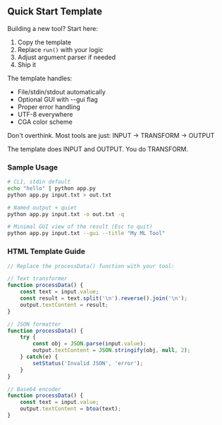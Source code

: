 ## Quick Start Template

Building a new tool? Start here:

1. Copy the template
2. Replace `run()` with your logic
3. Adjust argument parser if needed
4. Ship it

The template handles:
- File/stdin/stdout automatically
- Optional GUI with --gui flag
- Proper error handling
- UTF-8 everywhere
- CGA color scheme

Don't overthink. Most tools are just:
INPUT → TRANSFORM → OUTPUT

The template does INPUT and OUTPUT. You do TRANSFORM.

### Sample Usage
```bash
# CLI, stdin default
echo "hello" | python app.py
python app.py input.txt > out.txt

# Named output + quiet
python app.py input.txt -o out.txt -q

# Minimal GUI view of the result (Esc to quit)
python app.py input.txt --gui --title "My ML Tool"
```

### HTML Template Guide
```javascript
// Replace the processData() function with your tool:

// Text transformer
function processData() {
    const text = input.value;
    const result = text.split('\n').reverse().join('\n');
    output.textContent = result;
}

// JSON formatter
function processData() {
    try {
        const obj = JSON.parse(input.value);
        output.textContent = JSON.stringify(obj, null, 2);
    } catch(e) {
        setStatus('Invalid JSON', 'error');
    }
}

// Base64 encoder
function processData() {
    const text = input.value;
    output.textContent = btoa(text);
}
```